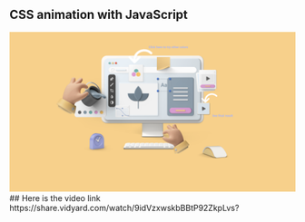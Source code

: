 ## CSS animation with JavaScript
<img src="images/css%20animation.png" />
## Here is the video link
https://share.vidyard.com/watch/9idVzxwskbBBtP92ZkpLvs?